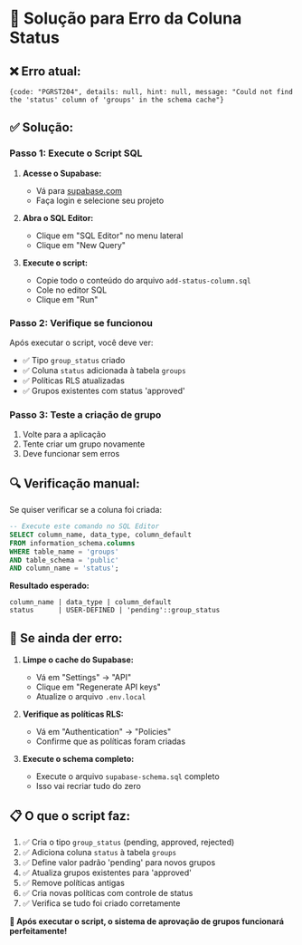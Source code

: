 # 🔧 Solução para Erro da Coluna Status

## ❌ **Erro atual:**
```
{code: "PGRST204", details: null, hint: null, message: "Could not find the 'status' column of 'groups' in the schema cache"}
```

## ✅ **Solução:**

### **Passo 1: Execute o Script SQL**

1. **Acesse o Supabase:**
   - Vá para [supabase.com](https://supabase.com)
   - Faça login e selecione seu projeto

2. **Abra o SQL Editor:**
   - Clique em "SQL Editor" no menu lateral
   - Clique em "New Query"

3. **Execute o script:**
   - Copie todo o conteúdo do arquivo `add-status-column.sql`
   - Cole no editor SQL
   - Clique em "Run"

### **Passo 2: Verifique se funcionou**

Após executar o script, você deve ver:
- ✅ Tipo `group_status` criado
- ✅ Coluna `status` adicionada à tabela `groups`
- ✅ Políticas RLS atualizadas
- ✅ Grupos existentes com status 'approved'

### **Passo 3: Teste a criação de grupo**

1. Volte para a aplicação
2. Tente criar um grupo novamente
3. Deve funcionar sem erros

## 🔍 **Verificação manual:**

Se quiser verificar se a coluna foi criada:

```sql
-- Execute este comando no SQL Editor
SELECT column_name, data_type, column_default 
FROM information_schema.columns 
WHERE table_name = 'groups' 
AND table_schema = 'public'
AND column_name = 'status';
```

**Resultado esperado:**
```
column_name | data_type | column_default
status      | USER-DEFINED | 'pending'::group_status
```

## 🚨 **Se ainda der erro:**

1. **Limpe o cache do Supabase:**
   - Vá em "Settings" → "API"
   - Clique em "Regenerate API keys"
   - Atualize o arquivo `.env.local`

2. **Verifique as políticas RLS:**
   - Vá em "Authentication" → "Policies"
   - Confirme que as políticas foram criadas

3. **Execute o schema completo:**
   - Execute o arquivo `supabase-schema.sql` completo
   - Isso vai recriar tudo do zero

## 📋 **O que o script faz:**

1. ✅ Cria o tipo `group_status` (pending, approved, rejected)
2. ✅ Adiciona coluna `status` à tabela `groups`
3. ✅ Define valor padrão 'pending' para novos grupos
4. ✅ Atualiza grupos existentes para 'approved'
5. ✅ Remove políticas antigas
6. ✅ Cria novas políticas com controle de status
7. ✅ Verifica se tudo foi criado corretamente

**🎉 Após executar o script, o sistema de aprovação de grupos funcionará perfeitamente!**
